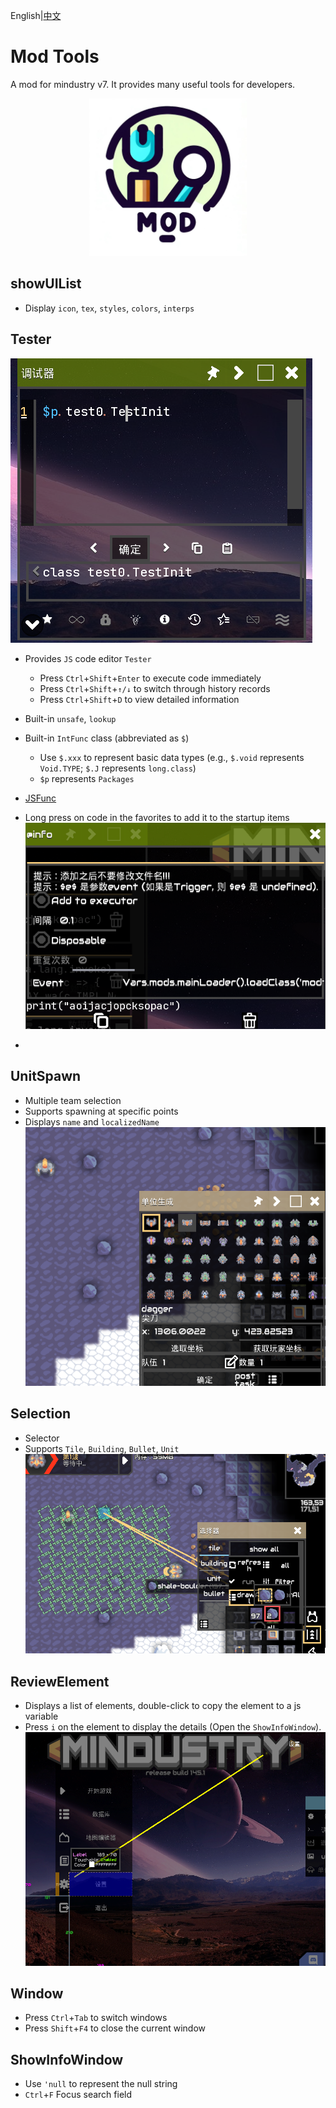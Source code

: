 English|[中文](README.md)

# Mod Tools

A mod for mindustry v7.
It provides many useful tools for developers.

<div align=center><img src="./assets/icon.png" width=50%></div>


## showUIList

- Display `icon`, `tex`, `styles`, `colors`, `interps`

## Tester

![](./screenshots/tester.png)

- Provides `JS` code editor `Tester`

  - Press `Ctrl`+`Shift`+`Enter` to execute code immediately
  - Press `Ctrl`+`Shift`+`↑/↓` to switch through history records
  - Press `Ctrl`+`Shift`+`D` to view detailed information
- Built-in `unsafe`, `lookup`
- Built-in `IntFunc` class (abbreviated as `$`)

  - Use `$.xxx` to represent basic data types (e.g., `$.void` represents `Void.TYPE`; `$.J` represents `long.class`)
  - `$p` represents `Packages`
- [JSFunc](src/modtools/utils/JSFunc.java)
- Long press on code in the favorites to add it to the startup items
  ![](./screenshots/startup.png)
-

## UnitSpawn

- Multiple team selection
- Supports spawning at specific points
- Displays `name` and `localizedName`
  ![unitSpawn](./screenshots/unit_spawn.png)

## Selection

- Selector
- Supports `Tile`, `Building`, `Bullet`, `Unit`
  ![selection](./screenshots/selection.png)

## ReviewElement

- Displays a list of elements, double-click to copy the element to a js variable
- Press `i` on the element to display the details (Open the `ShowInfoWindow`).
  ![reviewElement](./screenshots/review_element.png)

## Window

- Press `Ctrl`+`Tab` to switch windows
- Press `Shift`+`F4` to close the current window

## ShowInfoWindow

- Use `'null` to represent the null string
- `Ctrl`+`F` Focus search field

